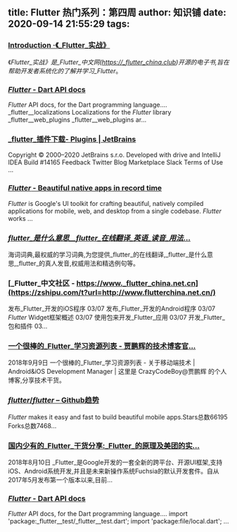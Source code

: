
title: Flutter 热门系列：第四周
author: 知识铺
date: 2020-09-14 21:55:29
tags: 
---
  
### [Introduction ·《_Flutter_实战》](https://zshipu.com/t?url=http://www.apkbus.com/flutter_book/)

 《_Flutter_实战》是_Flutter_中文网(https://_flutter_china.club)开源的电子书,旨在帮助开发者系统化的了解并学习_Flutter_。

### [_Flutter_ - Dart API docs](https://zshipu.com/t?url=http://docs.flutter.io/)

 _Flutter_ API docs, for the Dart programming language.... _flutter__localizations Localizations for the _Flutter_ library _flutter__web_plugins _flutter__web_plugins ar...

### [_flutter_插件下载- Plugins | JetBrains](https://zshipu.com/t?url=https://plugins.jetbrains.com/plugin/9212-flutter)

 Copyright © 2000–2020 JetBrains s.r.o. Developed with drive and IntelliJ IDEA Build #14165 Feedback Twitter Blog Marketplace Slack Terms of Use ...

### [_Flutter_ - Beautiful native apps in record time](https://zshipu.com/t?url=http://flutterapp.com/)

 _Flutter_ is Google's UI toolkit for crafting beautiful, natively compiled applications for mobile, web, and desktop from a single codebase. _Flutter_ works ...

### [_flutter_是什么意思__flutter_在线翻译_英语_读音_用法_...](https://zshipu.com/t?url=http://dict.cn/flutter)

 海词词典,最权威的学习词典,为您提供_flutter_的在线翻译,_flutter_是什么意思,_flutter_的真人发音,权威用法和精选例句等。

### [_Flutter_中文社区 - https://www._flutter_china.net.cn](https://zshipu.com/t?url=http://www.flutterchina.net.cn/)

 发布_Flutter_开发的iOS程序 03/07 发布_Flutter_开发的Android程序 03/07 _Flutter_ Widget框架概述 03/07 使用包来开发_Flutter_应用 03/07 开发_Flutter_包和插件 03...

### [一个很棒的_Flutter_学习资源列表 - 贾鹏辉的技术博客官...](https://zshipu.com/t?url=https://www.devio.org/2018/09/09/awesome-flutter/)

 2018年9月9日 一个很棒的_Flutter_学习资源列表 - 关于移动端技术 | Android&iOS Development Manager | 这里是 CrazyCodeBoy@贾鹏辉 的个人博客,分享技术干货。

### [_flutter_/_flutter_ – Github趋势](https://zshipu.com/t?url=http://news.caibaojian.com/flutter-flutter/)

 _Flutter_ makes it easy and fast to build beautiful mobile apps.Stars总数66195 Forks总数7468...

### [国内少有的_Flutter_干货分享:_Flutter_的原理及美团的实...](https://zshipu.com/t?url=http://blog.itpub.net/31077337/viewspace-2199818/)

 2018年8月10日 _Flutter_是Google开发的一套全新的跨平台、开源UI框架,支持iOS、Android系统开发,并且是未来新操作系统Fuchsia的默认开发套件。自从2017年5月发布第一个版本以来,目前...

### [_Flutter_ - Dart API docs](https://zshipu.com/t?url=http://docs.flutter.cn/)

 _Flutter_ API docs, for the Dart programming language.... import 'package:_flutter__test/_flutter__test.dart'; import 'package:file/local.dart'; ...
